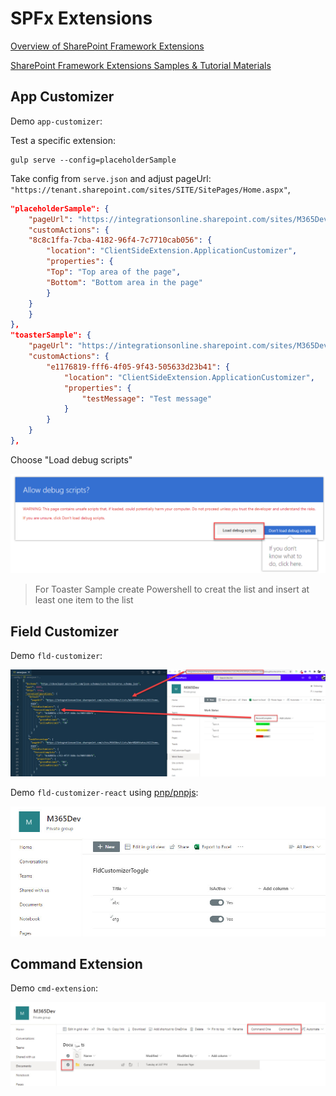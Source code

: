 # SPFx Extensions

[Overview of SharePoint Framework Extensions](https://docs.microsoft.com/en-us/sharepoint/dev/spfx/extensions/overview-extensions)

[SharePoint Framework Extensions Samples & Tutorial Materials](https://github.com/SharePoint/sp-dev-fx-extensions)

## App Customizer

Demo `app-customizer`:

Test a specific extension:

```
gulp serve --config=placeholderSample
```

Take config from `serve.json` and adjust pageUrl: `"https://tenant.sharepoint.com/sites/SITE/SitePages/Home.aspx"`,

```json
"placeholderSample": {
    "pageUrl": "https://integrationsonline.sharepoint.com/sites/M365Dev/SitePages/Home.aspx",
    "customActions": {
    "8c8c1ffa-7cba-4182-96f4-7c7710cab056": {
        "location": "ClientSideExtension.ApplicationCustomizer",
        "properties": {
        "Top": "Top area of the page",
        "Bottom": "Bottom area in the page"
        }
    }
    }
},
"toasterSample": {
    "pageUrl": "https://integrationsonline.sharepoint.com/sites/M365Dev/SitePages/Home.aspx",
    "customActions": {
        "e1176819-fff6-4f05-9f43-505633d23b41": {
            "location": "ClientSideExtension.ApplicationCustomizer",
            "properties": {
                "testMessage": "Test message"
            }
        }
    }
},
```

Choose "Load debug scripts"

![debug](./_images/debug.png)

> For Toaster Sample create Powershell to creat the list and insert at least one item to the list

## Field Customizer

Demo `fld-customizer`:

![percentage-fld.jpg](./_images/percentage-fld.jpg)

Demo `fld-customizer-react` using [pnp/pnpjs](https://pnp.github.io/pnpjs/):

![isActive-fld.jpg](./_images/isActive-fld.jpg)

## Command Extension

Demo `cmd-extension`:

![cmd-extension](./_images/cmd-extension.jpg)
